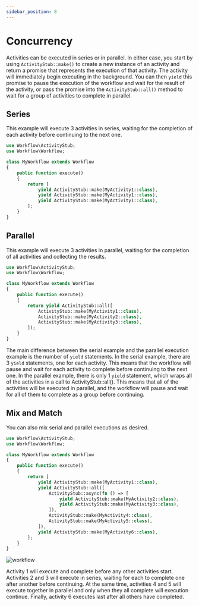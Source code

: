 ```yaml
---
sidebar_position: 8
---
```


# Concurrency

Activities can be executed in series or in parallel. In either case, you start by using `ActivityStub::make()` to create a new instance of an activity and return a promise that represents the execution of that activity. The activity will immediately begin executing in the background. You can then `yield` this promise to pause the execution of the workflow and wait for the result of the activity, or pass the promise into the `ActivityStub::all()` method to wait for a group of activities to complete in parallel.

## Series

This example will execute 3 activities in series, waiting for the completion of each activity before continuing to the next one.

```php
use Workflow\ActivityStub;
use Workflow\Workflow;

class MyWorkflow extends Workflow
{
    public function execute()
    {
        return [
            yield ActivityStub::make(MyActivity1::class),
            yield ActivityStub::make(MyActivity1::class),
            yield ActivityStub::make(MyActivity1::class),
        ];
    }
}
```

## Parallel

This example will execute 3 activities in parallel, waiting for the completion of all activities and collecting the results.

```php
use Workflow\ActivityStub;
use Workflow\Workflow;

class MyWorkflow extends Workflow
{
    public function execute()
    {
        return yield ActivityStub::all([
            ActivityStub::make(MyActivity1::class),
            ActivityStub::make(MyActivity2::class),
            ActivityStub::make(MyActivity3::class),
        ]);
    }
}
```

The main difference between the serial example and the parallel execution example is the number of `yield` statements. In the serial example, there are 3 `yield` statements, one for each activity. This means that the workflow will pause and wait for each activity to complete before continuing to the next one. In the parallel example, there is only 1 `yield` statement, which wraps all of the activities in a call to ActivityStub::all(). This means that all of the activities will be executed in parallel, and the workflow will pause and wait for all of them to complete as a group before continuing.

## Mix and Match

You can also mix serial and parallel executions as desired.

```php
use Workflow\ActivityStub;
use Workflow\Workflow;

class MyWorkflow extends Workflow
{
    public function execute()
    {
        return [
            yield ActivityStub::make(MyActivity1::class),
            yield ActivityStub::all([
                ActivityStub::async(fn () => [
                    yield ActivityStub::make(MyActivity2::class),
                    yield ActivityStub::make(MyActivity3::class),
                ]),
                ActivityStub::make(MyActivity4::class),
                ActivityStub::make(MyActivity5::class),
            ]),
            yield ActivityStub::make(MyActivity6::class),
        ];
    }
}
```

![workflow](https://mermaid.ink/img/pako:eNp9kctugzAQRX8lmjUBbPOyK1WqlC6zalcVGwcbsAQYwRCVRvx7DZUS0UW88txzNc8bFFZpEFANsq8Pn6eXvDsczvNbgeZqcCbH4-sjos9g9AzGe0h3kO0h28FkD6NnMP4PwYNWD600yo14W805YK1bnYNwX6VLOTWYQ94tziontB9zV4DAYdIeTL2SqE9GuuW0IErZjHf1XRm0w11srFTahTfAud_2aUZ0KQvblaZa9WlonFwj9qMIghX7lcF6uviFbYPRqFoOWF95EiQ0ySRlOkmZjBlTxYXwrKQRKVUaEiphWTzoZfdl7aMrvfVz_jvmdtPNs1b-BhH7PORxxBNGGM1SHnkwg0iZHxFOU-YKxoxy6vL-bEmJH26POBxymvFk-QWh37PQ?type=png)

Activity 1 will execute and complete before any other activities start. Activities 2 and 3 will execute in series, waiting for each to complete one after another before continuing. At the same time, activities 4 and 5 will execute together in parallel and only when they all complete will execution continue. Finally, activity 6 executes last after all others have completed.
